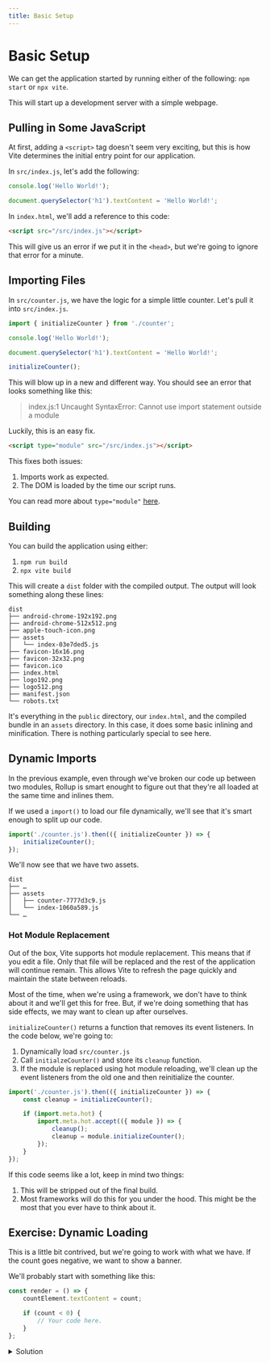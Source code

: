 ```yaml
---
title: Basic Setup
---
```


# Basic Setup

We can get the application started by running either of the following: `npm start` or `npx vite`.

This will start up a development server with a simple webpage.

## Pulling in Some JavaScript

At first, adding a `<script>` tag doesn't seem very exciting, but this is how Vite determines the initial entry point for our application.

In `src/index.js`, let's add the following:

```js
console.log('Hello World!');

document.querySelector('h1').textContent = 'Hello World!';
```

In `index.html`, we'll add a reference to this code:

```html
<script src="/src/index.js"></script>
```

This will give us an error if we put it in the `<head>`, but we're going to ignore that error for a minute.

## Importing Files

In `src/counter.js`, we have the logic for a simple little counter. Let's pull it into `src/index.js`.

```js
import { initializeCounter } from './counter';

console.log('Hello World!');

document.querySelector('h1').textContent = 'Hello World!';

initializeCounter();
```

This will blow up in a new and different way. You should see an error that looks something like this:

> index.js:1 Uncaught SyntaxError: Cannot use import statement outside a module

Luckily, this is an easy fix.

```html
<script type="module" src="/src/index.js"></script>
```

This fixes both issues:

1. Imports work as expected.
2. The DOM is loaded by the time our script runs.

You can read more about `type="module"` [here](https://developer.mozilla.org/en-US/docs/Web/HTML/Element/script/type).

## Building

You can build the application using either:

1. `npm run build`
2. `npx vite build`

This will create a `dist` folder with the compiled output. The output will look something along these lines:

```
dist
├── android-chrome-192x192.png
├── android-chrome-512x512.png
├── apple-touch-icon.png
├── assets
│   └── index-03e7ded5.js
├── favicon-16x16.png
├── favicon-32x32.png
├── favicon.ico
├── index.html
├── logo192.png
├── logo512.png
├── manifest.json
└── robots.txt
```

It's everything in the `public` directory, our `index.html`, and the compiled bundle in an `assets` directory. In this case, it does some basic inlining and minification. There is nothing particularly special to see here.

## Dynamic Imports

In the previous example, even through we've broken our code up between two modules, Rollup is smart enought to figure out that they're all loaded at the same time and inlines them.

If we used a `import()` to load our file dynamically, we'll see that it's smart enough to split up our code.

```js
import('./counter.js').then(({ initializeCounter }) => {
	initializeCounter();
});
```

We'll now see that we have two assets.

```
dist
├── …
├── assets
│   ├── counter-7777d3c9.js
│   └── index-1060a589.js
└── …
```

### Hot Module Replacement

Out of the box, Vite supports hot module replacement. This means that if you edit a file. Only that file will be replaced and the rest of the application will continue remain. This allows Vite to refresh the page quickly and maintain the state between reloads.

Most of the time, when we're using a framework, we don't have to think about it and we'll get this for free. But, if we're doing something that has side effects, we may want to clean up after ourselves.

`initializeCounter()` returns a function that removes its event listeners. In the code below, we're going to:

1. Dynamically load `src/counter.js`
2. Call `initialzeCounter()` and store its `cleanup` function.
3. If the module is replaced using hot module reloading, we'll clean up the event listeners from the old one and then reinitialize the counter.

```js
import('./counter.js').then(({ initializeCounter }) => {
	const cleanup = initializeCounter();

	if (import.meta.hot) {
		import.meta.hot.accept(({ module }) => {
			cleanup();
			cleanup = module.initializeCounter();
		});
	}
});
```

If this code seems like a lot, keep in mind two things:

1. This will be stripped out of the final build.
2. Most frameworks will do this for you under the hood. This might be the most that you ever have to think about it.

## Exercise: Dynamic Loading

This is a little bit contrived, but we're going to work with what we have. If the count goes negative, we want to show a banner.

We'll probably start with something like this:

```js
const render = () => {
	countElement.textContent = count;

	if (count < 0) {
		// Your code here.
	}
};
```

<details><summary>Solution</summary>

```js
const render = () => {
	countElement.textContent = count;

	if (count < 0) {
		import('./add-banner.js').then(({ addBanner }) => {
			addBanner('The counter is negative!');
		});
	}
};
```

</details>
